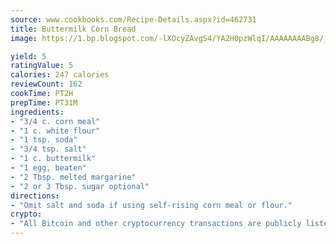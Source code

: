 ```yaml
---
source: www.cookbooks.com/Recipe-Details.aspx?id=462731
title: Buttermilk Corn Bread
image: https://1.bp.blogspot.com/-lXOcyZAvgS4/YA2H0pzWlqI/AAAAAAAABg8/_HX4JI-WmFM0Tz684w_qYjP9vBzksmFNgCLcBGAsYHQ/s219/20.png

yield: 5
ratingValue: 5
calories: 247 calories
reviewCount: 162
cookTime: PT2H
prepTime: PT31M
ingredients:
- "3/4 c. corn meal"
- "1 c. white flour"
- "1 tsp. soda"
- "3/4 tsp. salt"
- "1 c. buttermilk"
- "1 egg, beaten"
- "2 Tbsp. melted margarine"
- "2 or 3 Tbsp. sugar optional"
directions:
- "Omit salt and soda if using self-rising corn meal or flour."
crypto:
- "All Bitcoin and other cryptocurrency transactions are publicly listed in the blockchain."
---
```

